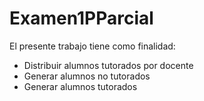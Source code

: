 # Examen1PParcial
El presente trabajo tiene como finalidad:
- Distribuir alumnos tutorados por docente
- Generar alumnos no tutorados  
- Generar alumnos tutorados 


